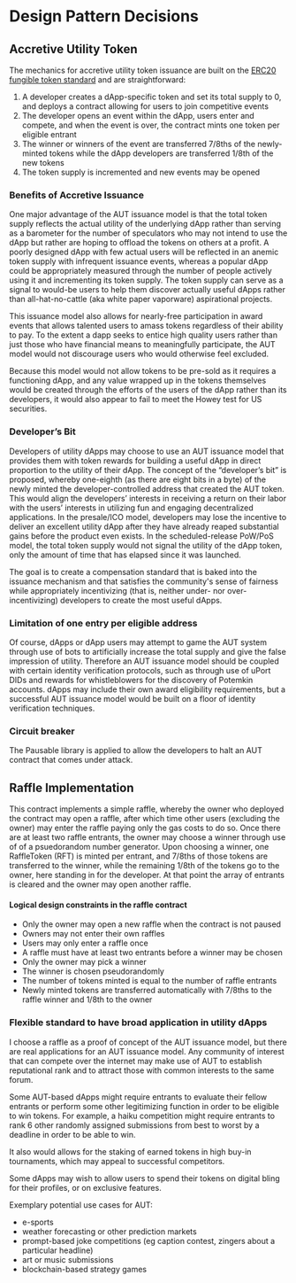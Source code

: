 # Design Pattern Decisions

## Accretive Utility Token
The mechanics for accretive utility token issuance are built on the [ERC20 fungible token standard](https://theethereum.wiki/w/index.php/ERC20_Token_Standard "Title") and are straightforward:  
1. A developer creates a dApp-specific token and set its total supply to 0, and deploys a contract allowing for users to join competitive events
1. The developer opens an event within the dApp, users enter and compete, and when the event is over, the contract mints one token per eligible entrant
1. The winner or winners of the event are transferred 7/8ths of the newly-minted tokens while the dApp developers are transferred 1/8th of the new tokens
1. The token supply is incremented and new events may be opened

### Benefits of Accretive Issuance
One major advantage of the AUT issuance model is that the total token supply reflects the actual utility of the underlying dApp rather than serving as a barometer for the number of speculators who may not intend to use the dApp but rather are hoping to offload the tokens on others at a profit.  A poorly designed dApp with few actual users will be reflected in an anemic token supply with infrequent issuance events, whereas a popular dApp could be appropriately measured through the number of people actively using it and incrementing its token supply.  The token supply can serve as a signal to would-be users to help them discover actually useful dApps rather than all-hat-no-cattle (aka white paper vaporware) aspirational projects.

This issuance model also allows for nearly-free participation in award events that allows talented users to amass tokens regardless of their ability to pay.  To the extent a dapp seeks to entice high quality users rather than just those who have financial means to meaningfully participate, the AUT model would not discourage users who would otherwise feel excluded. 

Because this model would not allow tokens to be pre-sold as it requires a functioning dApp, and any value wrapped up in the tokens themselves would be created through the efforts of the users of the dApp rather than its developers, it would also appear to fail to meet the Howey test for US securities. 

### Developer’s Bit
Developers of utility dApps may choose to use an AUT issuance model that provides them with token rewards for building a useful dApp in direct proportion to the utility of their dApp.  The concept of the “developer’s bit” is proposed, whereby one-eighth (as there are eight bits in a byte) of the newly minted the developer-controlled address that created the AUT token.  This would align the developers’ interests in receiving a return on their labor with the users’ interests in utilizing fun and engaging decentralized applications.  In the presale/ICO model, developers may lose the incentive to deliver an excellent utility dApp after they have already reaped substantial gains before the product even exists.  In the scheduled-release PoW/PoS model, the total token supply would not signal the utility of the dApp token, only the amount of time that has elapsed since it was launched.

The goal is to create a compensation standard that is baked into the issuance mechanism and that satisfies the community's sense of fairness while appropriately incentivizing (that is, neither under- nor over-incentivizing) developers to create the most useful dApps.

### Limitation of one entry per eligible address
Of course, dApps or dApp users may attempt to game the AUT system through use of bots to artificially increase the total supply and give the false impression of utility.  Therefore an AUT issuance model should be coupled with certain identity verification protocols, such as through use of uPort DIDs and rewards for whistleblowers for the discovery of Potemkin accounts.  dApps may include their own award eligibility requirements, but a successful AUT issuance model would be built on a floor of identity verification techniques.

### Circuit breaker
The Pausable library is applied to allow the developers to halt an AUT contract that comes under attack.

## Raffle Implementation
This contract implements a simple raffle, whereby the owner who deployed the contract may open a raffle, after which time other users (excluding the owner) may enter the raffle paying only the gas costs to do so.  Once there are at least two raffle entrants, the owner may choose a winner through use of of a psuedorandom number generator.  Upon choosing a winner, one RaffleToken (RFT) is minted per entrant, and 7/8ths of those tokens are transferred to the winner, while the remaining 1/8th of the tokens go to the owner, here standing in for the developer. At that point the array of entrants is cleared and the owner may open another raffle.

#### Logical design constraints in the raffle contract
* Only the owner may open a new raffle when the contract is not paused
* Owners may not enter their own raffles
* Users may only enter a raffle once
* A raffle must have at least two entrants before a winner may be chosen
* Only the owner may pick a winner
* The winner is chosen pseudorandomly
* The number of tokens minted is equal to the number of raffle entrants
* Newly minted tokens are transferred automatically with 7/8ths to the raffle winner and 1/8th to the owner 

### Flexible standard to have broad application in utility dApps
I choose a raffle as a proof of concept of the AUT issuance model, but there are real applications for an AUT issuance model.  Any community of interest that can compete over the internet may make use of AUT to establish reputational rank and to attract those with common interests to the same forum. 

Some AUT-based dApps might require entrants to evaluate their fellow entrants or perform some other legitimizing function in order to be eligible to win tokens.  For example, a haiku competition might require entrants to rank 6 other randomly assigned submissions from best to worst by a deadline in order to be able to win.

It also would allows for the staking of earned tokens in high buy-in tournaments, which may appeal to successful competitors. 

Some dApps may wish to allow users to spend their tokens on digital bling for their profiles, or on exclusive features.

Exemplary potential use cases for AUT:
* e-sports
* weather forecasting or other prediction markets
* prompt-based joke competitions (eg caption contest, zingers about a particular headline)
* art or music submissions
* blockchain-based strategy games
